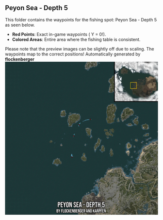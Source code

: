 ## Peyon Sea - Depth 5
This folder contains the waypoints for the fishing spot: Peyon Sea - Depth 5 as seen below.

- **Red Points**: Exact in-game waypoints ( Y = 0!).
- **Colored Areas**: Entire area where the fishing table is consistent.

Please note that the preview images can be slightly off due to scaling. The waypoints map to the correct positions!
Automatically generated by **flockenberger**
![preview_Peyon Sea - Depth 5](./Preview.webp)